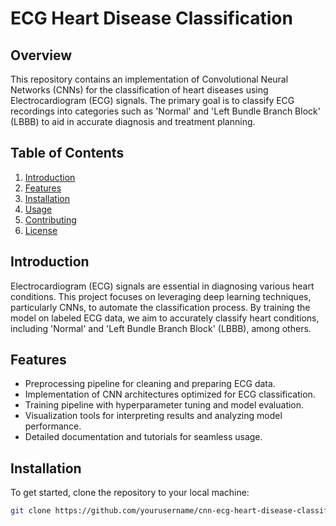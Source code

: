 # ECG Heart Disease Classification

## Overview

This repository contains an implementation of Convolutional Neural Networks (CNNs) for the classification of heart diseases using Electrocardiogram (ECG) signals. The primary goal is to classify ECG recordings into categories such as 'Normal' and 'Left Bundle Branch Block' (LBBB) to aid in accurate diagnosis and treatment planning.

## Table of Contents

1. [Introduction](#introduction)
2. [Features](#features)
3. [Installation](#installation)
4. [Usage](#usage)
5. [Contributing](#contributing)
6. [License](#license)

## Introduction

Electrocardiogram (ECG) signals are essential in diagnosing various heart conditions. This project focuses on leveraging deep learning techniques, particularly CNNs, to automate the classification process. By training the model on labeled ECG data, we aim to accurately classify heart conditions, including 'Normal' and 'Left Bundle Branch Block' (LBBB), among others.

## Features

- Preprocessing pipeline for cleaning and preparing ECG data.
- Implementation of CNN architectures optimized for ECG classification.
- Training pipeline with hyperparameter tuning and model evaluation.
- Visualization tools for interpreting results and analyzing model performance.
- Detailed documentation and tutorials for seamless usage.

## Installation

To get started, clone the repository to your local machine:

```bash
git clone https://github.com/yourusername/cnn-ecg-heart-disease-classification.git](https://github.com/JustCallMeSidd/CNN-ECG-Heart-Disease-Classification/tree/main)https://github.com/JustCallMeSidd/CNN-ECG-Heart-Disease-Classification/tree/main
